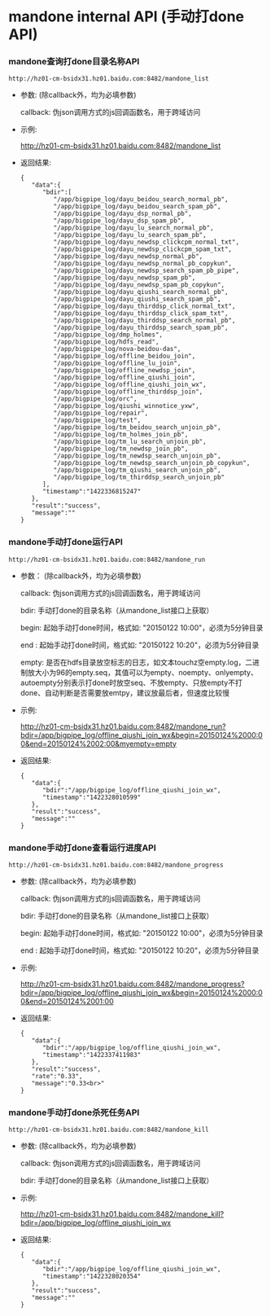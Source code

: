 
mandone internal API (手动打done API)
============================


<!-- 这里以部署机器的 host: hz01-cm-bsidx31.hz01.baidu.com 为例 -->


### mandone查询打done目录名称API

    http://hz01-cm-bsidx31.hz01.baidu.com:8482/mandone_list

* 参数:  (除callback外，均为必填参数)

    callback: 伪json调用方式的js回调函数名，用于跨域访问

* 示例: 

    http://hz01-cm-bsidx31.hz01.baidu.com:8482/mandone_list

* 返回结果: 

    ```
    {  
       "data":{  
          "bdir":[  
             "/app/bigpipe_log/dayu_beidou_search_normal_pb",
             "/app/bigpipe_log/dayu_beidou_search_spam_pb",
             "/app/bigpipe_log/dayu_dsp_normal_pb",
             "/app/bigpipe_log/dayu_dsp_spam_pb",
             "/app/bigpipe_log/dayu_lu_search_normal_pb",
             "/app/bigpipe_log/dayu_lu_search_spam_pb",
             "/app/bigpipe_log/dayu_newdsp_clickcpm_normal_txt",
             "/app/bigpipe_log/dayu_newdsp_clickcpm_spam_txt",
             "/app/bigpipe_log/dayu_newdsp_normal_pb",
             "/app/bigpipe_log/dayu_newdsp_normal_pb_copykun",
             "/app/bigpipe_log/dayu_newdsp_search_spam_pb_pipe",
             "/app/bigpipe_log/dayu_newdsp_spam_pb",
             "/app/bigpipe_log/dayu_newdsp_spam_pb_copykun",
             "/app/bigpipe_log/dayu_qiushi_search_normal_pb",
             "/app/bigpipe_log/dayu_qiushi_search_spam_pb",
             "/app/bigpipe_log/dayu_thirddsp_click_normal_txt",
             "/app/bigpipe_log/dayu_thirddsp_click_spam_txt",
             "/app/bigpipe_log/dayu_thirddsp_search_normal_pb",
             "/app/bigpipe_log/dayu_thirddsp_search_spam_pb",
             "/app/bigpipe_log/dmp_holmes",
             "/app/bigpipe_log/hdfs_read",
             "/app/bigpipe_log/nova-beidou-das",
             "/app/bigpipe_log/offline_beidou_join",
             "/app/bigpipe_log/offline_lu_join",
             "/app/bigpipe_log/offline_newdsp_join",
             "/app/bigpipe_log/offline_qiushi_join",
             "/app/bigpipe_log/offline_qiushi_join_wx",
             "/app/bigpipe_log/offline_thirddsp_join",
             "/app/bigpipe_log/orc",
             "/app/bigpipe_log/qiushi_winnotice_yxw",
             "/app/bigpipe_log/repair",
             "/app/bigpipe_log/test",
             "/app/bigpipe_log/tm_beidou_search_unjoin_pb",
             "/app/bigpipe_log/tm_holmes_join_pb",
             "/app/bigpipe_log/tm_lu_search_unjoin_pb",
             "/app/bigpipe_log/tm_newdsp_join_pb",
             "/app/bigpipe_log/tm_newdsp_search_unjoin_pb",
             "/app/bigpipe_log/tm_newdsp_search_unjoin_pb_copykun",
             "/app/bigpipe_log/tm_qiushi_search_unjoin_pb",
             "/app/bigpipe_log/tm_thirddsp_search_unjoin_pb"
          ],
          "timestamp":"1422336815247"
       },
       "result":"success",
       "message":""
    }
    ```


### mandone手动打done运行API

    http://hz01-cm-bsidx31.hz01.baidu.com:8482/mandone_run

* 参数： (除callback外，均为必填参数)

    callback: 伪json调用方式的js回调函数名，用于跨域访问

    bdir: 手动打done的目录名称（从mandone_list接口上获取）

    begin: 起始手动打done时间，格式如: "20150122 10:00"，必须为5分钟目录

    end  : 起始手动打done时间，格式如: "20150122 10:20"，必须为5分钟目录

    empty: 是否在hdfs目录放空标志的日志，如文本touchz空empty.log，二进制放大小为96的empty.seq，其值可以为empty、noempty、onlyempty、autoempty分别表示打done时放空seq、不放empty、只放empty不打done、自动判断是否需要放emtpy，建议放最后者，但速度比较慢

* 示例: 

    http://hz01-cm-bsidx31.hz01.baidu.com:8482/mandone_run?bdir=/app/bigpipe_log/offline_qiushi_join_wx&begin=20150124%2000:00&end=20150124%2002:00&myempty=empty

* 返回结果: 

    ```
    {  
       "data":{  
          "bdir":"/app/bigpipe_log/offline_qiushi_join_wx",
          "timestamp":"1422328010599"
       },
       "result":"success",
       "message":""
    }
    ```


### mandone手动打done查看运行进度API

    http://hz01-cm-bsidx31.hz01.baidu.com:8482/mandone_progress

* 参数:  (除callback外，均为必填参数)

    callback: 伪json调用方式的js回调函数名，用于跨域访问

    bdir: 手动打done的目录名称（从mandone_list接口上获取）

    begin: 起始手动打done时间，格式如: "20150122 10:00"，必须为5分钟目录

    end  : 起始手动打done时间，格式如: "20150122 10:20"，必须为5分钟目录

* 示例: 

    http://hz01-cm-bsidx31.hz01.baidu.com:8482/mandone_progress?bdir=/app/bigpipe_log/offline_qiushi_join_wx&begin=20150124%2000:00&end=20150124%2001:00

* 返回结果:

    ```
    {  
       "data":{  
          "bdir":"/app/bigpipe_log/offline_qiushi_join_wx",
          "timestamp":"1422337411983"
       },
       "result":"success",
       "rate":"0.33",
       "message":"0.33<br>"
    }
    ```


### mandone手动打done杀死任务API

    http://hz01-cm-bsidx31.hz01.baidu.com:8482/mandone_kill

* 参数: (除callback外，均为必填参数)

    callback: 伪json调用方式的js回调函数名，用于跨域访问

    bdir: 手动打done的目录名称（从mandone_list接口上获取）

* 示例: 

    http://hz01-cm-bsidx31.hz01.baidu.com:8482/mandone_kill?bdir=/app/bigpipe_log/offline_qiushi_join_wx

* 返回结果:

    ```
    {  
       "data":{  
          "bdir":"/app/bigpipe_log/offline_qiushi_join_wx",
          "timestamp":"1422328020354"
       },
       "result":"success",
       "message":""
    }
    ```
